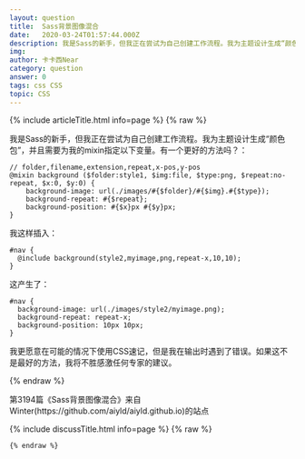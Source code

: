 ```yaml
---
layout: question
title:  Sass背景图像混合
date:   2020-03-24T01:57:44.000Z
description: 我是Sass的新手，但我正在尝试为自己创建工作流程。我为主题设计生成“颜色包”，并且需要为我的mixin指定以下变量。有一个更好的方法吗？：// fo...
img: 
author: 卡卡西Near
category: question
answer: 0
tags: css CSS
topic: CSS
---
```

<div class="article-root">
  <div class="article">
    {% include articleTitle.html info=page %}
    {% raw %}
    <div class="article-content"><p><font style="vertical-align: inherit;"><font style="vertical-align: inherit;">我是Sass的新手，但我正在尝试为自己创建工作流程。</font><font style="vertical-align: inherit;">我为主题设计生成“颜色包”，并且需要为我的mixin指定以下变量。</font><font style="vertical-align: inherit;">有一个更好的方法吗？：</font></font></p>

<pre><code>// folder,filename,extension,repeat,x-pos,y-pos<font></font>
@mixin background ($folder:style1, $img:file, $type:png, $repeat:no-repeat, $x:0, $y:0) {<font></font>
    background-image: url(./images/#{$folder}/#{$img}.#{$type});<font></font>
    background-repeat: #{$repeat};<font></font>
    background-position: #{$x}px #{$y}px;<font></font>
}<font></font>
</code></pre>

<p><font style="vertical-align: inherit;"><font style="vertical-align: inherit;">我这样插入：</font></font></p>

<pre><code>#nav {<font></font>
  @include background(style2,myimage,png,repeat-x,10,10);<font></font>
}<font></font>
</code></pre>

<p><font style="vertical-align: inherit;"><font style="vertical-align: inherit;">这产生了：</font></font></p>

<pre><code>#nav {<font></font>
  background-image: url(./images/style2/myimage.png);<font></font>
  background-repeat: repeat-x;<font></font>
  background-position: 10px 10px;<font></font>
}<font></font>
</code></pre>

<p><font style="vertical-align: inherit;"><font style="vertical-align: inherit;">我更愿意在可能的情况下使用CSS速记，但是我在输出时遇到了错误。</font><font style="vertical-align: inherit;">如果这不是最好的方法，我将不胜感激任何专家的建议。</font></font></p></div>
    {% endraw %}
  </div>
  <p class="winter_mark">第3194篇《Sass背景图像混合》来自Winter(https://github.com/aiyld/aiyld.github.io)的站点</p>
  <div class="discuss-wrapper">
    {% include discussTitle.html info=page %}
    {% raw %}
    
    {% endraw %}
  </div>
<div>
